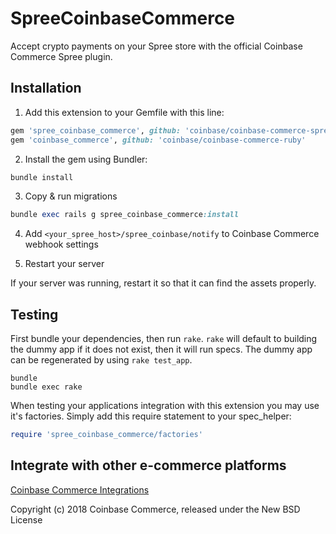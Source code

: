 # SpreeCoinbaseCommerce

Accept crypto payments on your Spree store with the official Coinbase Commerce Spree plugin. 

## Installation

1. Add this extension to your Gemfile with this line:
  ```ruby
  gem 'spree_coinbase_commerce', github: 'coinbase/coinbase-commerce-spree'
  gem 'coinbase_commerce', github: 'coinbase/coinbase-commerce-ruby'
  ```

2. Install the gem using Bundler:
  ```ruby
  bundle install
  ```

3. Copy & run migrations
  ```ruby
  bundle exec rails g spree_coinbase_commerce:install
  ```
4. Add ```<your_spree_host>/spree_coinbase/notify``` to Coinbase Commerce webhook settings

5. Restart your server

  If your server was running, restart it so that it can find the assets properly.

## Testing

First bundle your dependencies, then run `rake`. `rake` will default to building the dummy app if it does not exist, then it will run specs. The dummy app can be regenerated by using `rake test_app`.

```shell
bundle
bundle exec rake
```

When testing your applications integration with this extension you may use it's factories.
Simply add this require statement to your spec_helper:

```ruby
require 'spree_coinbase_commerce/factories'
```

## Integrate with other e-commerce platforms
[Coinbase Commerce Integrations](https://commerce.coinbase.com/integrate)


Copyright (c) 2018 Coinbase Commerce, released under the New BSD License
